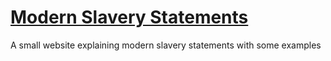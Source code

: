 # [Modern Slavery Statements](https://modernslaverystatements.com)

A small website explaining modern slavery statements with some examples
